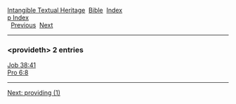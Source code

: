 [Intangible Textual Heritage](../../index)  [Bible](../index) 
[Index](index)   
[p Index](_p_)  
  [Previous](c08940)  [Next](c08942) 

------------------------------------------------------------------------

### &lt;provideth&gt; 2 entries

[Job 38:41](../kjv/job038.htm#041)  
[Pro 6:8](../kjv/pro006.htm#008)  

------------------------------------------------------------------------

[Next: providing (1)](c08942)
